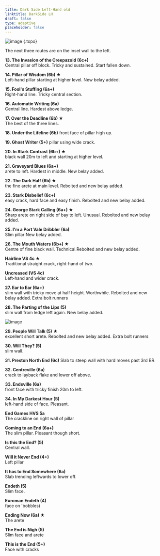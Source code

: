 ```yaml
---
title: Dark Side Left-Hand old
linktitle: DarkSide LH
draft: false
type: adaptive
placeholder: false
---
```




![image](https://sportclimbs.uk/img/peak/buxton/hh-dark-side-right-central.jpg)
{.topo}

The next three routes are on the inset wall to the left.

**13. The Invasion of the Creepazoid (6c+)**  
Central pillar off block. Tricky and sustained. Start fallen down.

**14. Pillar of Wisdom (6b) &starf;**  
Left-hand pillar starting at higher level. <span class="new">New belay added.</span>

**15. Fool's Stuffing (6a+)**  
Right-hand line. Tricky central section.

**16. Automatic Writing (6a)**  
Central line. Hardest above ledge.

**17. Over the Deadline (6b) &starf;**  
The best of the three lines.

**18. Under the Lifeline (6b)** front face of pillar high up.

**19. Ghost Writer (5+)** pillar using wide crack.

**20. In Stark Contrast (6b+) &starf;**  
black wall 20m to left and starting at higher level.

**21. Graveyard Blues (6a+)**  
arete to left. Hardest in middle. <span class="new">New belay added.</span>

**22. The Dark Half (6b) &starf;**  
the fine arete at main level. <span class="new">Rebolted and new belay added.</span>

**23. Stark Disbelief (6c+)**  
easy crack, hard face and easy finish. <span class="new">Rebolted and new belay added.</span>

**24. George Stark Calling (6a+) &starf;**  
Sharp arete on right side of bay to left. Unusual. <span class="new">Rebolted and new belay added.</span> 

**25. I'm a Port Vale Dribbler (6a)**  
Slim pillar <span class="new">New belay added.</span>

**26. The Mouth Waters (6b+) &starf;**  
Centre of fine black wall. Technical.<span class="new">Rebolted and new belay added.</span>

**Hairline VS 4c &starf;**  
Traditional straight crack, right-hand of two.

**Uncreased (VS 4c)**  
Left-hand and wider crack.

**27. Ear to Ear (6a+)**  
slim wall with tricky move at half height. Worthwhile. <span class="new">Rebolted and new belay added. Extra bolt runners</span>

**28. The Parting of the Lips (5)**  
slim wall from ledge left again. <span class="new">New belay added.</span>


![image](https://sportclimbs.uk/img/peak/buxton/hh-dark-side-lh.jpg)

**29. People Will Talk (5) &starf;**  
excellent short arete. <span class="new">Rebolted and new belay added. Extra bolt runners</span>

**30. Will They? (5)**  
slim wall.

**31. Preston North End (6c)** Slab to steep wall with hard moves past 3rd BR.

**32. Centreville (6a)**  
crack to layback flake and lower off above.

**33. Endsville (6a)**  
front face with tricky finish 20m to left.

**34. In My Darkest Hour (5)**  
left-hand side of face. Pleasant.


**End Games HVS 5a**  
The crackline on right wall of pillar

**Coming to an End (6a+)**  
The slim pillar. Pleasant though short.

**Is this the End? (5)**  
Central wall.

**Will it Never End (4+)**  
Left pillar 

**It has to End Somewhere (6a)**  
Slab trending leftwards to lower off.

**Endeth (5)**  
Slim face. 

**Euroman Endeth (4)**  
face on 'bobbles)

**Ending Now (6a) &starf;**  
The arete

**The End is Nigh (5)**  
Slim face and arete

**This is the End (5+)**  
Face with cracks 

